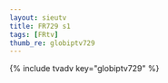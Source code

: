 ```yaml
--- 
layout: sieutv
title: FR729 s1
tags: [FRtv]
thumb_re: globiptv729
---
```

{% include tvadv key="globiptv729" %} 

